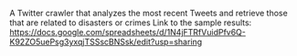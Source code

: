 A Twitter crawler that analyzes the most recent Tweets and retrieve those that are related to disasters or crimes
Link to the sample results: https://docs.google.com/spreadsheets/d/1N4jFTRfVuidPfv6Q-K92ZO5uePsg3yxqjTSSscBNSsk/edit?usp=sharing
